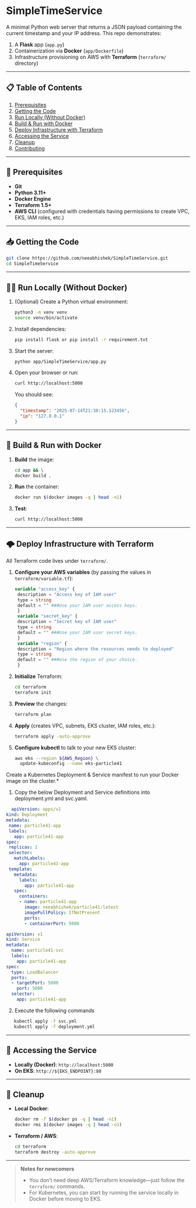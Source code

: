 # SimpleTimeService

A minimal Python web server that returns a JSON payload containing the current timestamp and your IP address.
This repo demonstrates:

1. A **Flask** app (`app.py`)
2. Containerization via **Docker** (`app/Dockerfile`)
3. Infrastructure provisioning on AWS with **Terraform** (`terraform/` directory)

---

## 📋 Table of Contents

1. [Prerequisites](#-prerequisites)
2. [Getting the Code](#-getting-the-code)
3. [Run Locally (Without Docker)](#-run-locally-without-docker)
4. [Build & Run with Docker](#-build--run-with-docker)
5. [Deploy Infrastructure with Terraform](#-deploy-infrastructure-with-terraform)
6. [Accessing the Service](#-accessing-the-service)
7. [Cleanup](#-cleanup)
8. [Contributing](#-contributing)

---

## 🚀 Prerequisites

* **Git**
* **Python 3.11+**
* **Docker Engine**
* **Terraform 1.5+**
* **AWS CLI** (configured with credentials having permissions to create VPC, EKS, IAM roles, etc.)

---

## 📥 Getting the Code

```bash
git clone https://github.com/neeabhishek/SimpleTimeService.git
cd SimpleTimeService
```

---

## 🏃‍♀️ Run Locally (Without Docker)

1. (Optional) Create a Python virtual environment:

   ```bash
   python3 -m venv venv
   source venv/bin/activate
   ```
2. Install dependencies:

   ```bash
   pip install flask or pip install -r requirement.txt
   ```
3. Start the server:

   ```bash
   python app/SimpleTimeService/app.py
   ```
4. Open your browser or run:

   ```bash
   curl http://localhost:5000
   ```

   You should see:

   ```json
   {
     "timestamp": "2025-07-14T21:30:15.123456",
     "ip": "127.0.0.1"
   }
   ```

---

## 🐳 Build & Run with Docker

1. **Build** the image:

   ```bash
   cd app && \
   docker build .
   ```
2. **Run** the container:

   ```bash
   docker run $(docker images -q | head -n1)

   ```
3. **Test**:

   ```bash
   curl http://localhost:5000
   ```

---

## 🌩️ Deploy Infrastructure with Terraform

All Terraform code lives under `terraform/`.

1. **Configure your AWS variables** (by passing the values in  `terraform/variable.tf`):

   ```terraform
   variable "access_key" {
    description = "Access key of IAM user"
    type = string
    default = "" ###Use your IAM user access keys.
    }
    variable "secret_key" {
    description = "Secret key of IAM user"
    type = string
    default = "" ###Use your IAM user secret keys.
    }
    variable "region" {
    description = "Region where the resources needs to deployed"
    type = string
    default = "" ###Use the region of your choice.
    }
   ```
2. **Initialize** Terraform:

   ```bash
   cd terraform
   terraform init
   ```
3. **Preview** the changes:

   ```bash
   terraform plan
   ```
4. **Apply** (creates VPC, subnets, EKS cluster, IAM roles, etc.):

   ```bash
   terraform apply -auto-approve
   ```
5. **Configure kubectl** to talk to your new EKS cluster:

   ```bash
   aws eks --region ${AWS_Region} \
     update-kubeconfig --name eks-particle41
   ```

Create a Kubernetes Deployment & Service manifest to run your Docker image on the cluster.*

1. Copy the below Deployment and Service definitions into deployment.yml and svc.yaml.

 ```yaml
   apiVersion: apps/v1
kind: Deployment
metadata:
  name: particle41-app
  labels:
    app: particle41-app
spec:
  replicas: 1
  selector:
    matchLabels:
      app: particle41-app
  template:
    metadata:
      labels:
        app: particle41-app
    spec:
      containers:
      - name: particle41-app
        image: neeabhishek/particle41:latest
        imagePullPolicy: IfNotPresent
        ports:
        - containerPort: 5000
   ```

```yaml
apiVersion: v1
kind: Service
metadata:
  name: particle41-svc
  labels:
    app: particle41-app
spec:
  type: LoadBalancer
  ports:
  - targetPort: 5000
    port: 5000
  selector:
    app: particle41-app
   ```
2. Execute the following commands
   
```bash
   kubectl apply -f svc.yml
   kubectl apply -f deployment.yml
   ```

---

## 🔗 Accessing the Service

* **Locally (Docker)**: `http://localhost:5000`
* **On EKS**: `http://${EKS_ENDPOINT}:80`
---

## 🧹 Cleanup

* **Local Docker**:

  ```bash
  docker rm -f $(docker ps -q | head -n1)
  docker rmi $(docker images -q | head -n1)
  ```
* **Terraform / AWS**:

  ```bash
  cd terraform
  terraform destroy -auto-approve
  ```

---

> **Notes for newcomers**
>
> * You don’t need deep AWS/Terraform knowledge—just follow the `terraform/` commands.
> * For Kubernetes, you can start by running the service locally in Docker before moving to EKS.
